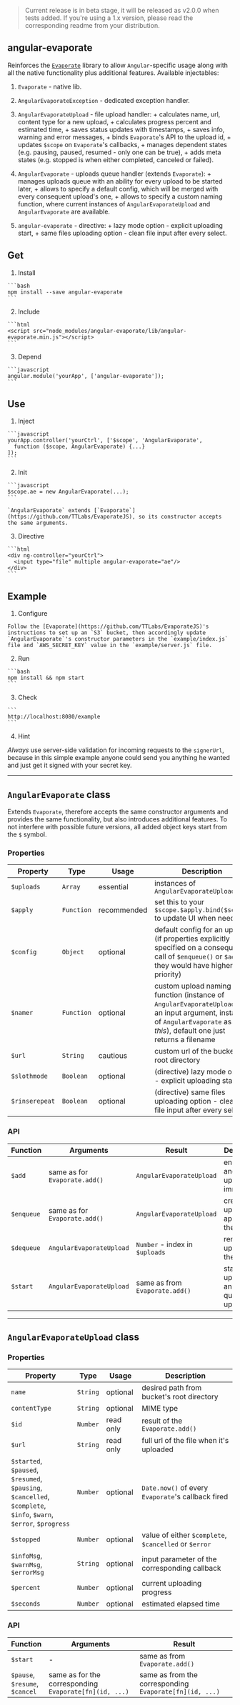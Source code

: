 > Current release is in beta stage, it will be released as v2.0.0 when tests added. If you're using a 1.x version, please read the corresponding readme from your distribution.

## angular-evaporate

Reinforces the [`Evaporate`](https://github.com/TTLabs/EvaporateJS) library to allow `Angular`-specific usage along with all the native functionality plus additional features. Available injectables:

  1. `Evaporate` - native lib.
  
  2. `AngularEvaporateException` - dedicated exception handler.

  3. `AngularEvaporateUpload` - file upload handler:
    + calculates name, url, content type for a new upload,
    + calculates progress percent and estimated time,
    + saves status updates with timestamps,
    + saves info, warning and error messages,
    + binds `Evaporate`'s API to the upload id,
    + updates `$scope` on `Evaporate`'s callbacks,
    + manages dependent states (e.g. pausing, paused, resumed - only one can be true),
    + adds meta states (e.g. stopped is when either completed, canceled or failed).

  4. `AngularEvaporate` - uploads queue handler (extends `Evaporate`):
    + manages uploads queue with an ability for every upload to be started later,
    + allows to specify a default config, which will be merged with every consequent upload's one,
    + allows to specify a custom naming function, where current instances of `AngularEvaporateUpload` and `AngularEvaporate` are available.

  5. `angular-evaporate` - directive:
    + lazy mode option - explicit uploading start,
    + same files uploading option - clean file input after every select.


## Get

  1. Install

    ```bash
    npm install --save angular-evaporate
    ```

  2. Include

    ```html
    <script src="node_modules/angular-evaporate/lib/angular-evaporate.min.js"></script>
    ```

  3. Depend

    ```javascript
    angular.module('yourApp', ['angular-evaporate']);
    ```


## Use

  1. Inject

    ```javascript
    yourApp.controller('yourCtrl', ['$scope', 'AngularEvaporate',
      function ($scope, AngularEvaporate) {...}
    ]);
    ```
  
  2. Init

    ```javascript
    $scope.ae = new AngularEvaporate(...);
    ```

    `AngularEvaporate` extends [`Evaporate`](https://github.com/TTLabs/EvaporateJS), so its constructor accepts the same arguments.

  3. Directive

    ```html
    <div ng-controller="yourCtrl">
      <input type="file" multiple angular-evaporate="ae"/>
    </div>
    ```


## Example

  1. Configure

    Follow the [Evaporate](https://github.com/TTLabs/EvaporateJS)'s instructions to set up an `S3` bucket, then accordingly update `AngularEvaporate`'s constructor parameters in the `example/index.js` file and `AWS_SECRET_KEY` value in the `example/server.js` file.

  2. Run

    ```bash
    npm install && npm start
    ```
    
  3. Check

    ```
    http://localhost:8080/example
    ```

  4. Hint
  
  _Always_ use server-side validation for incoming requests to the `signerUrl`, because in this simple example anyone could send you anything he wanted and just get it signed with your secret key.


---


## `AngularEvaporate` class

Extends `Evaporate`, therefore accepts the same constructor arguments and provides the same functionality, but also introduces additional features. To not interfere with possible future versions, all added object keys start from the `$` symbol.

### Properties

| Property       | Type       | Usage       | Description
| ---            | ---        | ---         | ---
| `$uploads`     | `Array`    | essential   | instances of `AngularEvaporateUpload`
| `$apply`       | `Function` | recommended | set this to your `$scope.$apply.bind($scope)` to update UI when needed
| `$config`      | `Object`   | optional    | default config for an upload (if properties explicitly specified on a consequent call of `$enqueue()` or `$add()`, they would have higher priority)
| `$namer`       | `Function` | optional    | custom upload naming function (instance of `AngularEvaporateUpload` as an input argument, instance of `AngularEvaporate` as *this*), default one just returns a filename
| `$url`         | `String`   | cautious    | custom url of the bucket's root directory
| `$slothmode`   | `Boolean`  | optional    | (directive) lazy mode option - explicit uploading start
| `$rinserepeat` | `Boolean`  | optional    | (directive) same files uploading option - clean file input after every select

### API

| Function   | Arguments                     | Result                         | Description
| ---        | ---                           | ---                            | ---
| `$add`     | same as for `Evaporate.add()` | `AngularEvaporateUpload`       | enqueue and start uploading immediately
| `$enqueue` | same as for `Evaporate.add()` | `AngularEvaporateUpload`       | create an upload and append it to the queue
| `$dequeue` | `AngularEvaporateUpload`      | `Number` - index in `$uploads` | remove an upload from the queue
| `$start`   | `AngularEvaporateUpload`      | same as from `Evaporate.add()` | start uploading an already queued upload


---


## `AngularEvaporateUpload` class

### Properties

| Property      | Type     | Usage     | Description
| ---           | ---      | ---       | ---
| `name`        | `String` | optional  | desired path from bucket's root directory
| `contentType` | `String` | optional  | MIME type
| `$id`         | `Number` | read only | result of the `Evaporate.add()`
| `$url`        | `String` | read only | full url of the file when it's uploaded
| `$started`, `$paused`,<br/>`$resumed`, `$pausing`,<br/>`$cancelled`, `$complete`,<br/>`$info`, `$warn`,<br/>`$error`, `$progress` | `Number` | optional | `Date.now()` of every `Evaporate`'s callback fired
| `$stopped`    | `Number` | optional  | value of either `$complete`, `$cancelled` or `$error`
| `$infoMsg`, `$warnMsg`, `$errorMsg` | `String` | optional | input parameter of the corresponding callback
| `$percent`    | `Number` | optional  | current uploading progress
| `$seconds`    | `Number` | optional  | estimated elapsed time

### API

| Function | Arguments | Result
| --- | --- | ---
| `$start` | - | same as from `Evaporate.add()`
| `$pause`,<br/>`$resume`,<br/>`$cancel` | same as for the corresponding `Evaporate[fn](id, ...)` | same as from the corresponding `Evaporate[fn](id, ...)`

